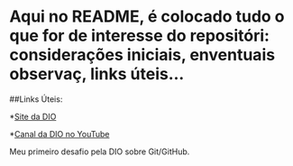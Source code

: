 # Aqui no README, é colocado tudo o que for de interesse do repositóri: considerações iniciais,  enventuais observaç, links úteis...

##Links Úteis:

*[Site da DIO](https://www.dio.me/) 

*[Canal da DIO no YouTube](https://www.youtube.com/c/DigitalInnovationOne/featured)

Meu primeiro desafio pela DIO sobre Git/GitHub.
